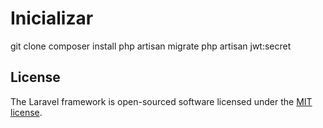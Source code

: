 #  Inicializar
git clone
composer install
php artisan migrate
php artisan jwt:secret
## License

The Laravel framework is open-sourced software licensed under the [MIT license](https://opensource.org/licenses/MIT).
